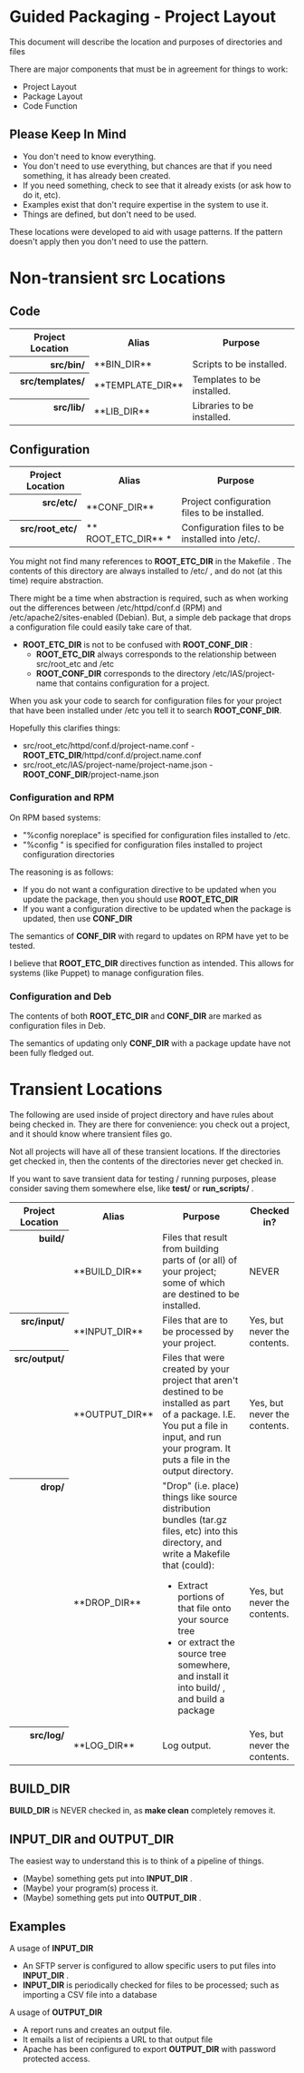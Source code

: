 # Guided Packaging - Project Layout

This document will describe the location and purposes of directories and files

There are major components that must be in agreement for things to work:

* Project Layout
* Package Layout
* Code Function

## Please Keep In Mind

* You don't need to know everything.
* You don't need to use everything, but chances are that if you need something,
it has already been created.
* If you need something, check to see that it already exists (or ask how to do it, etc).
* Examples exist that don't require expertise in the system to use it.
* Things are defined, but don't need to be used.

These locations were developed to aid with usage patterns.  If the pattern doesn't apply
then you don't need to use the pattern.

# Non-transient src Locations

## Code

<table>
<tr>
	<th>Project Location</th>
	<th>Alias</th>
	<th>Purpose</th>
</tr>
<tr>
	<th valign=top align=right>src/bin/</th>
	<td>**BIN_DIR**</td>
	<td>Scripts to be installed.</td>
</tr>

<tr>
	<th valign=top align=right>src/templates/</th>
	<td>**TEMPLATE_DIR**</td>
	<td>Templates to be installed.</td>
</tr>

<tr>
	<th valign=top align=right>src/lib/</th>
	<td>**LIB_DIR**</td>
	<td>Libraries to be installed.</td>
</tr>

</table>

## Configuration

<table>
<tr>
	<th>Project Location</th>
	<th>Alias</th>
	<th>Purpose</th>
</tr>
<tr>
	<th valign=top align=right>src/etc/</th>
	<td>**CONF_DIR**</td>
	<td>Project configuration files to be installed.</td>
</tr>

<tr>
	<th valign=top align=right>src/root_etc/</th>
	<td>** ROOT_ETC_DIR** *</td>
	<td>Configuration files to be installed into /etc/.</td>
</tr>


</table>

You might not find many references to **ROOT_ETC_DIR** in the Makefile .  The contents
of this directory are always installed to /etc/ , and do not (at this time) require abstraction.

There might be a time when abstraction is required, such as when working out the differences
between /etc/httpd/conf.d (RPM) and /etc/apache2/sites-enabled (Debian).  But, a simple deb package
that drops a configuration file could easily take care of that.

* **ROOT_ETC_DIR** is not to be confused with **ROOT_CONF_DIR** :
  * **ROOT_ETC_DIR** always corresponds to the relationship between src/root_etc and /etc
  * **ROOT_CONF_DIR** corresponds to the directory /etc/IAS/project-name that contains configuration for a project.

When you ask your code to search for configuration files for your project that have been installed under /etc
you tell it to search **ROOT_CONF_DIR**.

Hopefully this clarifies things:

* src/root_etc/httpd/conf.d/project-name.conf - **ROOT_ETC_DIR**/httpd/conf.d/project.name.conf
* src/root_etc/IAS/project-name/project-name.json - **ROOT_CONF_DIR**/project-name.json 


### Configuration and RPM

On RPM based systems:

* "%config noreplace" is specified for configuration files installed to /etc.
* "%config " is specified for configuration files installed to project configuration directories

The reasoning is as follows:

* If you do not want a configuration directive to be updated when you update the package, then
you should use **ROOT_ETC_DIR**
* If you want a configuration directive to be updated when the package is updated, then use **CONF_DIR**

The semantics of **CONF_DIR** with regard to updates on RPM have yet to be tested.

I believe that **ROOT_ETC_DIR** directives function as intended.  This allows for systems (like Puppet)
to manage configuration files.

### Configuration and Deb

The contents of both **ROOT_ETC_DIR** and **CONF_DIR** are marked as configuration files in Deb.

The semantics of updating only **CONF_DIR** with a package update have not been fully fledged out. 

# Transient Locations

The following are used inside of project directory and have rules about being checked in.
They are there for convenience: you check out a project, and it should know where
transient files go.

Not all projects will have all of these transient locations.  If the directories get
checked in, then the contents of the directories never get checked in.

If you want to save transient data for testing / running purposes, please
consider saving them somewhere else, like **test/** or **run_scripts/** .

<table>
<tr>
	<th>Project Location</th>
	<th>Alias</th>
	<th>Purpose</th>
	<th>Checked in?</th>
</tr>
<tr>
	<th valign=top align=right>build/</th>
	<td>**BUILD_DIR**</th>
	<td>Files that result from building parts of (or all) of your project; some of which
	are destined to be installed.</td>
	<td>NEVER</td>
</tr>
<tr>
	<th valign=top align=right>src/input/</th>
	<td>**INPUT_DIR**</td>
	<td>Files that are to be processed by your project.</td>
	<td>Yes, but never the contents.</td>
</tr>
<tr>
	<th valign=top align=right>src/output/</th>
	<td>**OUTPUT_DIR**</th>
	<td>Files that were created by your project that aren't destined to be installed as part of a package.
	I.E. You put a file in input, and run your program.  It puts a file in the output directory.
	</td>
	<td>
		Yes, but never the contents.
	</td>
</tr>
<tr>
	<th valign=top align=right>drop/</th>
	<td>**DROP_DIR**</td>
	<td>"Drop" (i.e. place) things like source distribution bundles (tar.gz files, etc)
	into this directory, and write a Makefile that (could):
	<ul>
		<li>Extract portions of that file onto your source tree</li>
		<li>or extract the source tree somewhere, and install it into build/ , and build a package
	</ul>
	</td>
	<td>
		Yes, but never the contents.
	</td>
</tr>
<tr>
	<th valign=top align=right>src/log/</th>
	<td>**LOG_DIR**</td>
	<td>Log output.</td>
	<td>Yes, but never the contents.</td>
</tr>

</table>

## BUILD_DIR

**BUILD_DIR** is NEVER checked in, as __make clean__ completely removes it.

## INPUT_DIR and OUTPUT_DIR

The easiest way to understand this is to think of a pipeline of things.

* (Maybe) something gets put into **INPUT_DIR** .
* (Maybe) your program(s) process it.
* (Maybe) something gets put into **OUTPUT_DIR** .

## Examples

A usage of **INPUT_DIR**
* An SFTP server is configured to allow specific users to put files into **INPUT_DIR** .
* **INPUT_DIR** is periodically checked for files to be processed; such as importing a
CSV file into a database

A usage of **OUTPUT_DIR**
* A report runs and creates an output file.
* It emails a list of recipients a URL to that output file
* Apache has been configured to export **OUTPUT_DIR** with password protected access.

